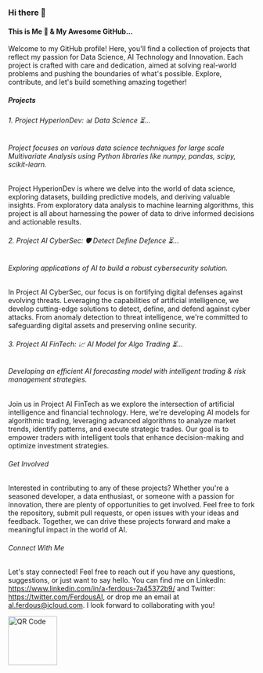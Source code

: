 ### Hi there 👋
#### This is Me 🧐 & My Awesome GitHub...

Welcome to my GitHub profile! Here, you'll find a collection of projects that reflect my passion for Data Science, AI Technology and Innovation. Each project is crafted with care and dedication, aimed at solving real-world problems and pushing the boundaries of what's possible. Explore, contribute, and let's build something amazing together!

##### Projects
###### 1. Project HyperionDev: 📊 Data Science ⏳...
###### Project focuses on various data science techniques for large scale Multivariate Analysis using Python libraries like numpy, pandas, scipy, scikit-learn.

Project HyperionDev is where we delve into the world of data science, exploring datasets, building predictive models, and deriving valuable insights. From exploratory data analysis to machine learning algorithms, this project is all about harnessing the power of data to drive informed decisions and actionable results.

###### 2. Project AI CyberSec: 🛡️ Detect Define Defence ⏳...
###### Exploring applications of AI to build a robust cybersecurity solution.

In Project AI CyberSec, our focus is on fortifying digital defenses against evolving threats. Leveraging the capabilities of artificial intelligence, we develop cutting-edge solutions to detect, define, and defend against cyber attacks. From anomaly detection to threat intelligence, we're committed to safeguarding digital assets and preserving online security.

###### 3. Project AI FinTech: 📈 AI Model for Algo Trading ⏳...
###### Developing an efficient AI forecasting model with intelligent trading & risk management strategies.

Join us in Project AI FinTech as we explore the intersection of artificial intelligence and financial technology. Here, we're developing AI models for algorithmic trading, leveraging advanced algorithms to analyze market trends, identify patterns, and execute strategic trades. Our goal is to empower traders with intelligent tools that enhance decision-making and optimize investment strategies.

###### Get Involved

Interested in contributing to any of these projects? Whether you're a seasoned developer, a data enthusiast, or someone with a passion for innovation, there are plenty of opportunities to get involved. Feel free to fork the repository, submit pull requests, or open issues with your ideas and feedback. Together, we can drive these projects forward and make a meaningful impact in the world of AI.

###### Connect With Me

Let's stay connected! Feel free to reach out if you have any questions, suggestions, or just want to say hello. You can find me on LinkedIn: https://www.linkedin.com/in/a-ferdous-7a45372b9/  and Twitter: https://twitter.com/FerdousAI, or drop me an email at aI.ferdous@icloud.com. I look forward to collaborating with you!

<img src="https://github.com/AlFerdous/AlFerdous/assets/165715818/61649a0f-f6be-442c-aa68-bb9f8233c7b0" alt="QR Code" width="100" height="100">


<!--
**AlFerdous/AlFerdous** is a ✨ _special_ ✨ repository because its `README.md` (this file) appears on your GitHub profile.

Here are some ideas to get you started:

- 🔭 I’m currently working on ...
- 🌱 I’m currently learning ...
- 👯 I’m looking to collaborate on ...
- 🤔 I’m looking for help with ...
- 💬 Ask me about ...
- 📫 How to reach me: ...
- 😄 Pronouns: ...
- ⚡ Fun fact: ...
-->
